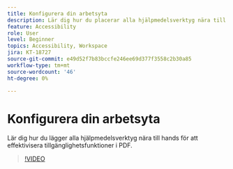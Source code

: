 ```yaml
---
title: Konfigurera din arbetsyta
description: Lär dig hur du placerar alla hjälpmedelsverktyg nära till hands för att effektivisera tillgänglighetsfunktioner i PDF-filer
feature: Accessibility
role: User
level: Beginner
topics: Accessibility, Workspace
jira: KT-18727
source-git-commit: e49d52f7b83bccfe246ee69d377f3558c2b30a85
workflow-type: tm+mt
source-wordcount: '46'
ht-degree: 0%

---
```


# Konfigurera din arbetsyta

Lär dig hur du lägger alla hjälpmedelsverktyg nära till hands för att effektivisera tillgänglighetsfunktioner i PDF.

>[!VIDEO](https://video.tv.adobe.com/v/3471612?quality=12&learn=on&hidetitle=true)